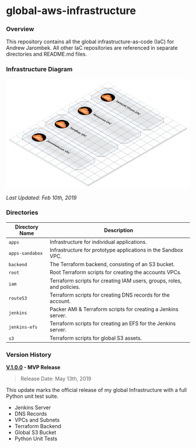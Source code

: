 # global-aws-infrastructure

### Overview

This repository contains all the global infrastructure-as-code (IaC) for Andrew Jarombek.  All other IaC
repositories are referenced in separate directories and README.md files.

### Infrastructure Diagram

![AWS Model](aws-model.png)

*Last Updated: Feb 10th, 2019*

### Directories

| Directory Name    | Description                                                                 |
|-------------------|-----------------------------------------------------------------------------|
| `apps`            | Infrastructure for individual applications.                                 |
| `apps-sandabox`   | Infrastructure for prototype applications in the Sandbox VPC.               |
| `backend`         | The Terraform backend, consisting of an S3 bucket.                          |
| `root`            | Root Terraform scripts for creating the accounts VPCs.                      |
| `iam`             | Terraform scripts for creating IAM users, groups, roles, and policies.      |
| `route53`         | Terraform scripts for creating DNS records for the account.                 |
| `jenkins`         | Packer AMI & Terraform scripts for creating a Jenkins server.               |
| `jenkins-efs`     | Terraform scripts for creating an EFS for the Jenkins server.               |
| `s3`              | Terraform scripts for global S3 assets.                                     |

### Version History

**[V.1.0.0](https://github.com/AJarombek/global-aws-infrastructure/tree/v1.0.0) - MVP Release**

> Release Date: May 13th, 2019

This update marks the official release of my global Infrastructure with a full Python unit test suite.

* Jenkins Server
* DNS Records
* VPCs and Subnets
* Terraform Backend
* Global S3 Bucket
* Python Unit Tests
